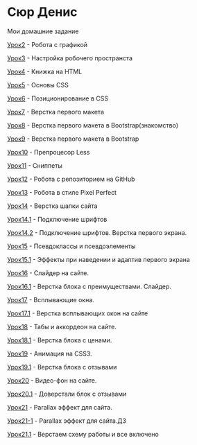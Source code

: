 
# Сюр Денис
Мои домашние задание

[Урок2](https://axnxenus.github.io/lesson_2/ "Готовая домашка") - Робота с графикой

[Урок3](https://axnxenus.github.io/lesson_3/ "Готовая домашка") - Настройка робочего пространста

[Урок4](https://axnxenus.github.io/lesson_4/ "Готовая домашка") - Книжка на HTML

[Урок5](https://axnxenus.github.io/lesson_5/ "Готовая домашка") - Основы CSS

[Урок6](https://axnxenus.github.io/lesson_6/ "Готовая домашка") - Позиционирование в  CSS

[Урок7](https://axnxenus.github.io/lesson_7/ "Готовая домашка") - Верстка первого макета

[Урок8](https://axnxenus.github.io/lesson_8/ "Готовая домашка") - Верстка первого макета в Bootstrap(знакомство)

[Урок9](https://axnxenus.github.io/lesson_9/ "Готовая домашка") - Верстка первого макета в Bootstrap

[Урок10](https://axnxenus.github.io/lesson_10/ "Готовая домашка") - Препроцесор Less

[Урок11](https://axnxenus.github.io/lesson_11/ "Готовая домашка") - Сниппеты

[Урок12](https://axnxenus.github.io/Lesson12/ "Готовая домашка") - Робота с репозиторием на GitHub

[Урок13](https://axnxenus.github.io/Lesson_13/ "Готовая домашка") - Робота  в стиле Pixel Perfect

[Урок14](https://axnxenus.github.io/Lesson14/ "Готовая домашка") - Верстка шапки сайта

[Урок14.1](https://axnxenus.github.io/Lesson14.1/ "Готовая домашка") - Подключение шрифтов

[Урок14.2](https://axnxenus.github.io/Lesson14/ "Готовая домашка") - Подключение шрифтов. Верстка первого экрана.

[Урок15](https://axnxenus.github.io/Lesson15/ "Готовая домашка") - Псевдоклассы и псевдоэлементы

[Урок15.1](https://axnxenus.github.io/Lesson15.1/ "Готовая домашка") - Эффекты при наведении и адаптив первого экрана

[Урок16](https://axnxenus.github.io/Lesson16/ "Готовая домашка") - Слайдер на сайте.

[Урок16.1](https://axnxenus.github.io/Lesson_16.1/ "Готовая домашка") - Верстка блока с преимуществами. Слайдер.

[Урок17](https://axnxenus.github.io/Lesson17/ "Готовая домашка") - Всплывающие окна.

[Урок17.1](https://axnxenus.github.io/lesson17.1/ "Готовая домашка") - Верстка всплывающих окон на сайте

[Урок18](https://axnxenus.github.io/Lesson18/ "Готовая домашка") - Табы и аккордеон на сайте.

[Урок18.1](https://axnxenus.github.io/Lesson18.1/ "Готовая домашка") - Верстка блока с ценами.

[Урок19](https://axnxenus.github.io/Lesson19/ "Готовая домашка") - Анимация на CSS3.

[Урок19.1](https://axnxenus.github.io/Lesson19.1/ "Готовая домашка") - Верстка блока с отзывами

[Урок20](https://axnxenus.github.io/Lesson20/ "Готовая домашка") - Видео-фон на сайте.

[Урок20.1](https://axnxenus.github.io/Lesson20.1/ "Готовая домашка") - Доверстали блок с отзывами

[Урок21](https://axnxenus.github.io/Lesson21/ "Готовая домашка") - Parallax эффект для сайта.

[Урок21-1](https://axnxenus.github.io/Lesson21_1/ "Готовая домашка") - Parallax эффект для сайта.ДЗ

[Урок21.1](https://axnxenus.github.io/Lesson21.1/ "Готовая домашка") - Верстаем схему работы и все включено
